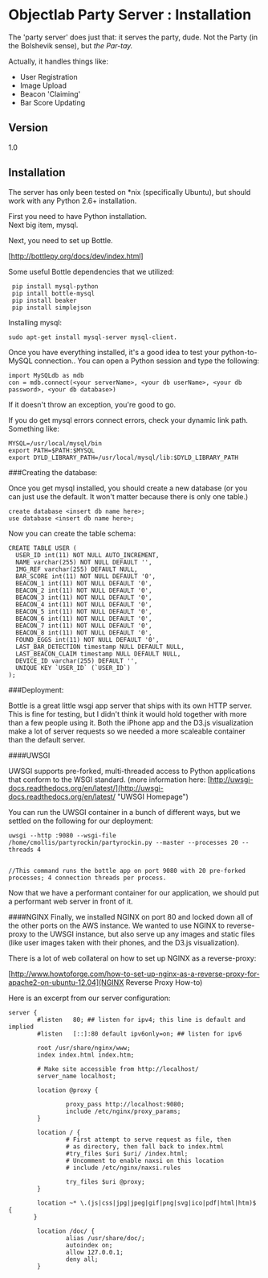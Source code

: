 Objectlab Party Server : Installation
============
The 'party server' does just that: it serves the party, dude.  Not the Party (in the Bolshevik sense), but *the Par-tay.*

Actually, it handles things like:
  
* User Registration
* Image Upload
* Beacon 'Claiming'
* Bar Score Updating

Version
--
1.0

Installation
------------
The server has only been tested on *nix (specifically Ubuntu), but should work with any Python 2.6+ installation.
  
First you need to have Python installation.  
Next big item, mysql.
  
Next, you need to set up Bottle.

[http://bottlepy.org/docs/dev/index.html]

Some useful Bottle dependencies that we utilized:

```
 pip install mysql-python
 pip intall bottle-mysql
 pip install beaker
 pip install simplejson
```

Installing mysql:

```
sudo apt-get install mysql-server mysql-client.
```

Once you have everything installed, it's a good idea to test your python-to-MySQL connection..  You can open a Python session and type the following:

```
import MySQLdb as mdb
con = mdb.connect(<your serverName>, <your db userName>, <your db password>, <your db database>)
```
If it doesn't throw an exception, you're good to go.

If you do get mysql errors connect errors, check your dynamic link path. Something like:

```
MYSQL=/usr/local/mysql/bin
export PATH=$PATH:$MYSQL
export DYLD_LIBRARY_PATH=/usr/local/mysql/lib:$DYLD_LIBRARY_PATH
```

###Creating the database:


Once you get mysql installed, you should create a new database (or you can just use the default.  It won't matter because there is only one table.)

```
create database <insert db name here>;
use database <insert db name here>;
```

Now you can create the table schema:

```
CREATE TABLE USER (
  USER_ID int(11) NOT NULL AUTO_INCREMENT,
  NAME varchar(255) NOT NULL DEFAULT '',
  IMG_REF varchar(255) DEFAULT NULL,
  BAR_SCORE int(11) NOT NULL DEFAULT '0',
  BEACON_1 int(11) NOT NULL DEFAULT '0',
  BEACON_2 int(11) NOT NULL DEFAULT '0',
  BEACON_3 int(11) NOT NULL DEFAULT '0',
  BEACON_4 int(11) NOT NULL DEFAULT '0',
  BEACON_5 int(11) NOT NULL DEFAULT '0',
  BEACON_6 int(11) NOT NULL DEFAULT '0',
  BEACON_7 int(11) NOT NULL DEFAULT '0',
  BEACON_8 int(11) NOT NULL DEFAULT '0',
  FOUND_EGGS int(11) NOT NULL DEFAULT '0',
  LAST_BAR_DETECTION timestamp NULL DEFAULT NULL,
  LAST_BEACON_CLAIM timestamp NULL DEFAULT NULL,
  DEVICE_ID varchar(255) DEFAULT '',
  UNIQUE KEY `USER_ID` (`USER_ID`)
);
```

###Deployment:
  
  
Bottle is a great little wsgi app server that ships with 
its own HTTP server.  This is fine for testing, but I didn't think it would hold together with more than a few people using it.  Both the iPhone app and the D3.js visualization make a lot of server requests so we needed a more scaleable container than the default server.
  
####UWSGI

UWSGI supports pre-forked, multi-threaded access to Python applications that conform to the WSGI standard.  (more information here: [http://uwsgi-docs.readthedocs.org/en/latest/](http://uwsgi-docs.readthedocs.org/en/latest/ "UWSGI Homepage")

You can run the UWSGI container in a bunch of different ways, but we settled on the following for our deployment:

```
uwsgi --http :9080 --wsgi-file /home/cmollis/partyrockin/partyrockin.py --master --processes 20 --threads 4


//This command runs the bottle app on port 9080 with 20 pre-forked processes; 4 connection threads per process.
```

Now that we have a performant container for our application, we should put a performant web server in front of it.

####NGINX
Finally, we installed NGINX on port 80 and locked down all of the other ports on the AWS instance.   We wanted to use NGINX to reverse-proxy to the UWSGI instance, but also serve up any images and static files (like user images taken with their phones, and the D3.js visualization).

There is a lot of web collateral on how to set up NGINX as a reverse-proxy:

 [http://www.howtoforge.com/how-to-set-up-nginx-as-a-reverse-proxy-for-apache2-on-ubuntu-12.04](NGINX Reverse Proxy How-to)
 
Here is an excerpt from our server configuration:

```
server {
        #listen   80; ## listen for ipv4; this line is default and implied
        #listen   [::]:80 default ipv6only=on; ## listen for ipv6

        root /usr/share/nginx/www;
        index index.html index.htm;

        # Make site accessible from http://localhost/
        server_name localhost;

        location @proxy {

                proxy_pass http://localhost:9080;
                include /etc/nginx/proxy_params;
        }

        location / {
                # First attempt to serve request as file, then
                # as directory, then fall back to index.html
                #try_files $uri $uri/ /index.html;
                # Uncomment to enable naxsi on this location
                # include /etc/nginx/naxsi.rules

                try_files $uri @proxy;
        }

        location ~* \.(js|css|jpg|jpeg|gif|png|svg|ico|pdf|html|htm)$ {
       }

        location /doc/ {
                alias /usr/share/doc/;
                autoindex on;
                allow 127.0.0.1;
                deny all;
        }
```



